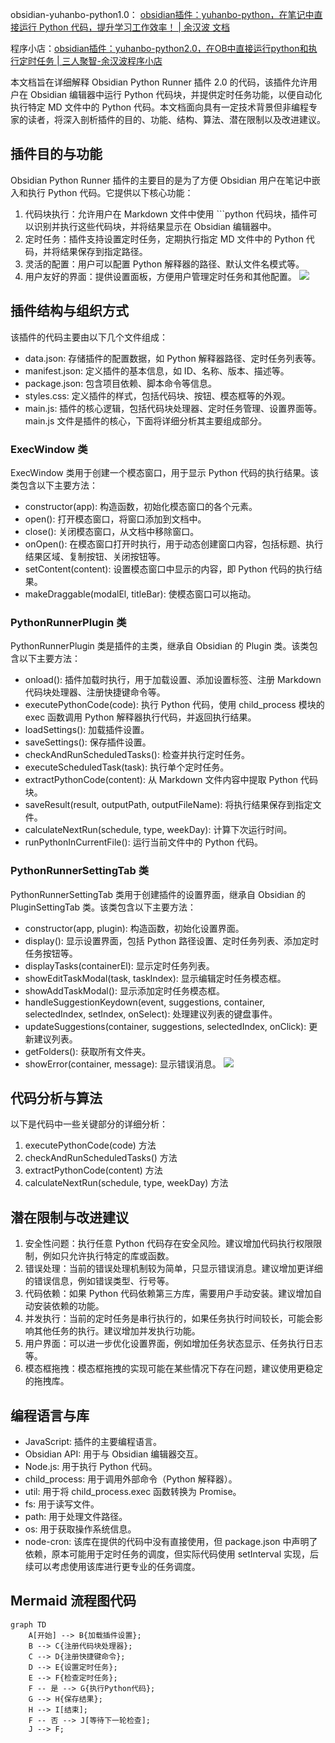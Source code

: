 obsidian-yuhanbo-python1.0： [obsidian插件：yuhanbo-python，在笔记中直接运行 Python 代码，提升学习工作效率！ | 余汉波 文档](https://wd.sanrenjz.com/%E4%BB%A3%E7%A0%81%E4%B8%8E%E6%95%88%E7%8E%87/obsidian%E6%8F%92%E4%BB%B6%EF%BC%9Ayuhanbo-python%EF%BC%8C%E5%9C%A8%E7%AC%94%E8%AE%B0%E4%B8%AD%E7%9B%B4%E6%8E%A5%E8%BF%90%E8%A1%8C%20Python%20%E4%BB%A3%E7%A0%81%EF%BC%8C%E6%8F%90%E5%8D%87%E5%AD%A6%E4%B9%A0%E5%B7%A5%E4%BD%9C%E6%95%88%E7%8E%87%EF%BC%81)

程序小店：[obsidian插件：yuhanbo-python2.0，在OB中直接运行python和执行定时任务 | 三人聚智-余汉波程序小店](https://jy.sanrenjz.com/buy/26)

本文档旨在详细解释 Obsidian Python Runner 插件 2.0 的代码，该插件允许用户在 Obsidian 编辑器中运行 Python 代码块，并提供定时任务功能，以便自动化执行特定 MD 文件中的 Python 代码。本文档面向具有一定技术背景但非编程专家的读者，将深入剖析插件的目的、功能、结构、算法、潜在限制以及改进建议。

## 插件目的与功能

Obsidian Python Runner 插件的主要目的是为了方便 Obsidian 用户在笔记中嵌入和执行 Python 代码。它提供以下核心功能：

1. 代码块执行：允许用户在 Markdown 文件中使用 ```python 代码块，插件可以识别并执行这些代码块，并将结果显示在 Obsidian 编辑器中。
1. 定时任务：插件支持设置定时任务，定期执行指定 MD 文件中的 Python 代码，并将结果保存到指定路径。
1. 灵活的配置：用户可以配置 Python 解释器的路径、默认文件名模式等。
1. 用户友好的界面：提供设置面板，方便用户管理定时任务和其他配置。
![](https://xz.sanrenjz.com/image/_75a99676-d448-4671-8418-ea9c74fddbcc.jpg?imageSlim)

## 插件结构与组织方式

该插件的代码主要由以下几个文件组成：

* data.json: 存储插件的配置数据，如 Python 解释器路径、定时任务列表等。
* manifest.json: 定义插件的基本信息，如 ID、名称、版本、描述等。
* package.json: 包含项目依赖、脚本命令等信息。
* styles.css: 定义插件的样式，包括代码块、按钮、模态框等的外观。
* main.js: 插件的核心逻辑，包括代码块处理器、定时任务管理、设置界面等。
main.js 文件是插件的核心，下面将详细分析其主要组成部分。

### ExecWindow 类

ExecWindow 类用于创建一个模态窗口，用于显示 Python 代码的执行结果。该类包含以下主要方法：

* constructor(app): 构造函数，初始化模态窗口的各个元素。
* open(): 打开模态窗口，将窗口添加到文档中。
* close(): 关闭模态窗口，从文档中移除窗口。
* onOpen(): 在模态窗口打开时执行，用于动态创建窗口内容，包括标题、执行结果区域、复制按钮、关闭按钮等。
* setContent(content): 设置模态窗口中显示的内容，即 Python 代码的执行结果。
* makeDraggable(modalEl, titleBar): 使模态窗口可以拖动。
### PythonRunnerPlugin 类

PythonRunnerPlugin 类是插件的主类，继承自 Obsidian 的 Plugin 类。该类包含以下主要方法：

* onload(): 插件加载时执行，用于加载设置、添加设置标签、注册 Markdown 代码块处理器、注册快捷键命令等。
* executePythonCode(code): 执行 Python 代码，使用 child_process 模块的 exec 函数调用 Python 解释器执行代码，并返回执行结果。
* loadSettings(): 加载插件设置。
* saveSettings(): 保存插件设置。
* checkAndRunScheduledTasks(): 检查并执行定时任务。
* executeScheduledTask(task): 执行单个定时任务。
* extractPythonCode(content): 从 Markdown 文件内容中提取 Python 代码块。
* saveResult(result, outputPath, outputFileName): 将执行结果保存到指定文件。
* calculateNextRun(schedule, type, weekDay): 计算下次运行时间。
* runPythonInCurrentFile(): 运行当前文件中的 Python 代码。
### PythonRunnerSettingTab 类

PythonRunnerSettingTab 类用于创建插件的设置界面，继承自 Obsidian 的 PluginSettingTab 类。该类包含以下主要方法：

* constructor(app, plugin): 构造函数，初始化设置界面。
* display(): 显示设置界面，包括 Python 路径设置、定时任务列表、添加定时任务按钮等。
* displayTasks(containerEl): 显示定时任务列表。
* showEditTaskModal(task, taskIndex): 显示编辑定时任务模态框。
* showAddTaskModal(): 显示添加定时任务模态框。
* handleSuggestionKeydown(event, suggestions, container, selectedIndex, setIndex, onSelect): 处理建议列表的键盘事件。
* updateSuggestions(container, suggestions, selectedIndex, onClick): 更新建议列表。
* getFolders(): 获取所有文件夹。
* showError(container, message): 显示错误消息。
![](https://xz.sanrenjz.com/image/Pasted%20image%2020250527084947.png?imageSlim)

## 代码分析与算法

以下是代码中一些关键部分的详细分析：

1. executePythonCode(code) 方法
1. checkAndRunScheduledTasks() 方法
1. extractPythonCode(content) 方法
1. calculateNextRun(schedule, type, weekDay) 方法
## 潜在限制与改进建议

1. 安全性问题：执行任意 Python 代码存在安全风险。建议增加代码执行权限限制，例如只允许执行特定的库或函数。
1. 错误处理：当前的错误处理机制较为简单，只显示错误消息。建议增加更详细的错误信息，例如错误类型、行号等。
1. 代码依赖：如果 Python 代码依赖第三方库，需要用户手动安装。建议增加自动安装依赖的功能。
1. 并发执行：当前的定时任务是串行执行的，如果任务执行时间较长，可能会影响其他任务的执行。建议增加并发执行功能。
1. 用户界面：可以进一步优化设置界面，例如增加任务状态显示、任务执行日志等。
1. 模态框拖拽：模态框拖拽的实现可能在某些情况下存在问题，建议使用更稳定的拖拽库。
## 编程语言与库

* JavaScript: 插件的主要编程语言。
* Obsidian API: 用于与 Obsidian 编辑器交互。
* Node.js: 用于执行 Python 代码。
* child_process: 用于调用外部命令（Python 解释器）。
* util: 用于将 child_process.exec 函数转换为 Promise。
* fs: 用于读写文件。
* path: 用于处理文件路径。
* os: 用于获取操作系统信息。
* node-cron: 该库在提供的代码中没有直接使用，但 package.json 中声明了依赖，原本可能用于定时任务的调度，但实际代码使用 setInterval 实现，后续可以考虑使用该库进行更专业的任务调度。
## Mermaid 流程图代码

```mermaid
graph TD
    A[开始] --> B{加载插件设置};
    B --> C{注册代码块处理器};
    C --> D{注册快捷键命令};
    D --> E{设置定时任务};
    E --> F{检查定时任务};
    F -- 是 --> G{执行Python代码};
    G --> H{保存结果};
    H --> I[结束];
    F -- 否 --> J[等待下一轮检查];
    J --> F;
```

